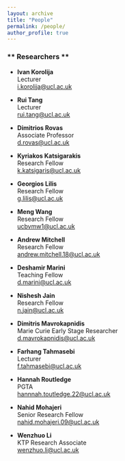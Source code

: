 ```yaml
---
layout: archive
title: "People"
permalink: /people/
author_profile: true
---
```


### ** Researchers **

- **Ivan Korolija**\
  Lecturer\
  [i.korolija@ucl.ac.uk](mailto:i.korolija@ucl.ac.uk)

- **Rui Tang**\
  Lecturer\
  [rui.tang@ucl.ac.uk](mailto:rui.tang@ucl.ac.uk)

- **Dimitrios Rovas**\
  Associate Professor\
  [d.rovas@ucl.ac.uk](mailto:d.rovas@ucl.ac.uk)

- **Kyriakos Katsigarakis**\
  Research Fellow\
  [k.katsigaris@ucl.ac.uk](mailto:k.katsigaris@ucl.ac.uk)

- **Georgios Lilis**\
  Research Fellow\
  [g.lilis@ucl.ac.uk](mailto:g.lilis@ucl.ac.uk)

- **Meng Wang**\
  Research Fellow\
  [ucbvmw1@ucl.ac.uk](mailto:ucbvmw1@ucl.ac.uk)

- **Andrew Mitchell**\
  Research Fellow\
  [andrew.mitchell.18@ucl.ac.uk](mailto:andrew.mitchell.18@ucl.ac.uk)

- **Deshamir Marini**\
  Teaching Fellow\
  [d.marini@ucl.ac.uk](mailto:d.marini@ucl.ac.uk)

- **Nishesh Jain**\
  Research Fellow\
  [n.jain@ucl.ac.uk](mailto:n.jain@ucl.ac.uk)

- **Dimitris Mavrokapnidis**\
  Marie Curie Early Stage Researcher\
  [d.mavrokapnidis@ucl.ac.uk](mailto:d.mavrokapnidis@ucl.ac.uk)

- **Farhang Tahmasebi**\
  Lecturer\
  [f.tahmasebi@ucl.ac.uk](mailto:f.tahmasebi@ucl.ac.uk)

- **Hannah Routledge**\
  PGTA\
  [hannnah.toutledge.22@ucl.ac.uk](mailto:hannnah.toutledge.22@ucl.ac.uk)

- **Nahid Mohajeri**\
  Senior Research Fellow\
  [nahid.mohajeri.09@ucl.ac.uk](mailto:nahid.mohajeri.09@ucl.ac.uk)

- **Wenzhuo Li**\
  KTP Research Associate\
  [wenzhuo.li@ucl.ac.uk](mailto:wenzhuo.li@ucl.ac.uk)
